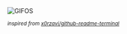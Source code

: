 <div align="justify">
<picture>
    <source media="(prefers-color-scheme: dark)" srcset="https://i.ibb.co/nMDkLjcv/output-gif.gif">
    <source media="(prefers-color-scheme: light)" srcset="https://i.ibb.co/nMDkLjcv/output-gif.gif">
    <img alt="GIFOS" src="https://i.ibb.co/nMDkLjcv/output-gif.gif">
</picture>

<sub><i>inspired from [x0rzavi/github-readme-terminal](https://github.com/x0rzavi/github-readme-terminal)</i></sub>

</div>

<!-- Image deletion URL: https://ibb.co/r2ZywH6S/ebab95f6e74127ef8fee1c9a2ce61386 -->